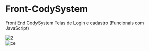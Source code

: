# Front-CodySystem
Front End CodySystem Telas de Login e cadastro (Funcionais com JavaScript)


![2](https://user-images.githubusercontent.com/48594322/82122185-6d0a3580-9768-11ea-9bb5-9b8ee0dcd969.png) <br>
![ce](https://user-images.githubusercontent.com/48594322/82122188-6f6c8f80-9768-11ea-90d7-bf052c4a8367.png)
